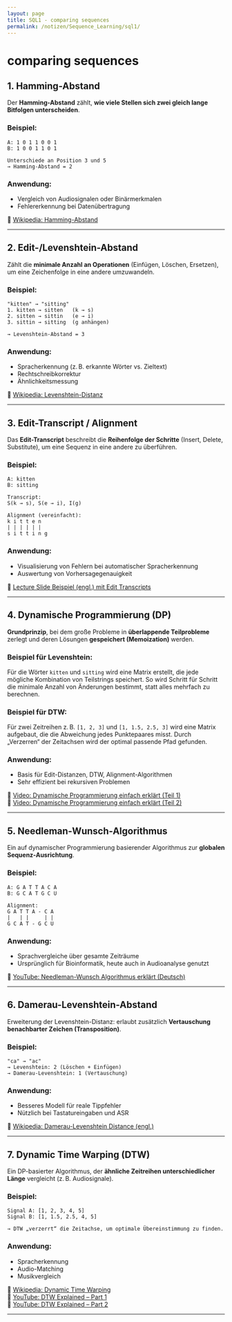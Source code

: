 ```yaml
---
layout: page
title: SQL1 - comparing sequences
permalink: /notizen/Sequence_Learning/sql1/
---
```


# comparing sequences

## 1. Hamming-Abstand

Der **Hamming-Abstand** zählt, **wie viele Stellen sich zwei gleich lange Bitfolgen unterscheiden**.

### Beispiel:
```
A: 1 0 1 1 0 0 1  
B: 1 0 0 1 1 0 1

Unterschiede an Position 3 und 5  
→ Hamming-Abstand = 2
```

### Anwendung:
- Vergleich von Audiosignalen oder Binärmerkmalen
- Fehlererkennung bei Datenübertragung

🔗 [Wikipedia: Hamming-Abstand](https://de.wikipedia.org/wiki/Hamming-Abstand)

---

## 2. Edit-/Levenshtein-Abstand

Zählt die **minimale Anzahl an Operationen** (Einfügen, Löschen, Ersetzen), um eine Zeichenfolge in eine andere umzuwandeln.

### Beispiel:
```
"kitten" → "sitting"
1. kitten → sitten   (k → s)
2. sitten → sittin   (e → i)
3. sittin → sitting  (g anhängen)

→ Levenshtein-Abstand = 3
```

### Anwendung:
- Spracherkennung (z. B. erkannte Wörter vs. Zieltext)
- Rechtschreibkorrektur
- Ähnlichkeitsmessung

🔗 [Wikipedia: Levenshtein-Distanz](https://de.wikipedia.org/wiki/Levenshtein-Distanz)

---

## 3. Edit-Transcript / Alignment

Das **Edit-Transcript** beschreibt die **Reihenfolge der Schritte** (Insert, Delete, Substitute), um eine Sequenz in eine andere zu überführen.

### Beispiel:
```
A: kitten  
B: sitting

Transcript:
S(k → s), S(e → i), I(g)

Alignment (vereinfacht):
k i t t e n
| | | | | |
s i t t i n g
```

### Anwendung:
- Visualisierung von Fehlern bei automatischer Spracherkennung
- Auswertung von Vorhersagegenauigkeit

🔗 [Lecture Slide Beispiel (engl.) mit Edit Transcripts](https://web.stanford.edu/class/cs124/lec/med.pdf)

---

## 4. Dynamische Programmierung (DP)

**Grundprinzip**, bei dem große Probleme in **überlappende Teilprobleme** zerlegt und deren Lösungen **gespeichert (Memoization)** werden.

### Beispiel für Levenshtein:
Für die Wörter `kitten` und `sitting` wird eine Matrix erstellt, die jede mögliche Kombination von Teilstrings speichert. So wird Schritt für Schritt die minimale Anzahl von Änderungen bestimmt, statt alles mehrfach zu berechnen.

### Beispiel für DTW:
Für zwei Zeitreihen z. B. `[1, 2, 3]` und `[1, 1.5, 2.5, 3]` wird eine Matrix aufgebaut, die die Abweichung jedes Punktepaares misst. Durch „Verzerren“ der Zeitachsen wird der optimal passende Pfad gefunden.

### Anwendung:
- Basis für Edit-Distanzen, DTW, Alignment-Algorithmen
- Sehr effizient bei rekursiven Problemen

🔗 [Video: Dynamische Programmierung einfach erklärt (Teil 1)](https://www.youtube.com/watch?v=oNoILrFOx2k)  
🔗 [Video: Dynamische Programmierung einfach erklärt (Teil 2)](https://www.youtube.com/watch?v=aPQY__2H3tE)

---

## 5. Needleman-Wunsch-Algorithmus

Ein auf dynamischer Programmierung basierender Algorithmus zur **globalen Sequenz-Ausrichtung**.

### Beispiel:
```
A: G A T T A C A  
B: G C A T G C U

Alignment:
G A T T A - C A
|   | |     | |
G C A T - G C U
```

### Anwendung:
- Sprachvergleiche über gesamte Zeiträume
- Ursprünglich für Bioinformatik, heute auch in Audioanalyse genutzt

🔗 [YouTube: Needleman-Wunsch Algorithmus erklärt (Deutsch)](https://www.youtube.com/watch?v=Lsa-VfSQgt4)

---

## 6. Damerau-Levenshtein-Abstand

Erweiterung der Levenshtein-Distanz: erlaubt zusätzlich **Vertauschung benachbarter Zeichen (Transposition)**.

### Beispiel:
```
"ca" → "ac"
→ Levenshtein: 2 (Löschen + Einfügen)
→ Damerau-Levenshtein: 1 (Vertauschung)
```

### Anwendung:
- Besseres Modell für reale Tippfehler
- Nützlich bei Tastatureingaben und ASR

🔗 [Wikipedia: Damerau-Levenshtein Distance (engl.)](https://en.wikipedia.org/wiki/Damerau–Levenshtein_distance)

---

## 7. Dynamic Time Warping (DTW)

Ein DP-basierter Algorithmus, der **ähnliche Zeitreihen unterschiedlicher Länge** vergleicht (z. B. Audiosignale).

### Beispiel:
```
Signal A: [1, 2, 3, 4, 5]
Signal B: [1, 1.5, 2.5, 4, 5]

→ DTW „verzerrt“ die Zeitachse, um optimale Übereinstimmung zu finden.
```

### Anwendung:
- Spracherkennung
- Audio-Matching
- Musikvergleich

🔗 [Wikipedia: Dynamic Time Warping](https://de.wikipedia.org/wiki/Dynamic_Time_Warping)  
🔗 [YouTube: DTW Explained – Part 1](https://www.youtube.com/watch?v=_K1OsqCicBY)  
🔗 [YouTube: DTW Explained – Part 2](https://www.youtube.com/watch?v=ERKDHZyZDwA)

---
